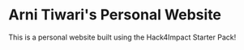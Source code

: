 # Arni Tiwari's Personal Website
This is a personal website built using the Hack4Impact Starter Pack!